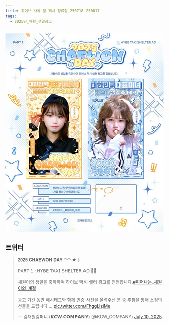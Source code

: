 ```yaml
---
title: 하이브 사옥 앞 택시 정류장_250718-250817
tags:
  - 2025년_채원_생일광고
---
```

<img src="assets/1752149067.jpeg">


## 트위터

<blockquote class="twitter-tweet"><p lang="ko" dir="ltr">𝟐𝟎𝟐𝟓 𝐂𝐇𝐀𝐄𝐖𝐎𝐍 𝐃𝐀𝐘 ◠◠ ★⊹<br><br>𝖯𝖠𝖱𝖳 𝟣 : 𝖧𝖸𝖡𝖤 𝖳𝖠𝖷𝖨 𝖲𝖧𝖤𝖫𝖳𝖤𝖱 𝖠𝖣 🚕💫<br><br>채원이의 생일을 축하하며 하이브 택시 쉘터 광고를 진행합니다.<a href="https://twitter.com/hashtag/%ED%94%BC%EC%96%B4%EB%82%98%EB%8A%94_%EC%B1%84%EC%9B%90%EC%9D%B4%EC%9D%98_%EA%B3%84%EC%A0%88?src=hash&amp;ref_src=twsrc%5Etfw">#피어나는_채원이의_계절</a><br><br>광고 기간 동안 해시태그와 함께 인증 사진을 올려주신 분 중 추첨을 통해 소정의 선물을 드립니다.… <a href="https://t.co/FhggLlzjMe">pic.twitter.com/FhggLlzjMe</a></p>&mdash; 김채원컴퍼니 (𝗞𝗖𝗪 𝗖𝗢𝗠𝗣𝗔𝗡𝗬) (@KCW_COMPANY) <a href="https://twitter.com/KCW_COMPANY/status/1943266487105728890?ref_src=twsrc%5Etfw">July 10, 2025</a></blockquote> <script async src="https://platform.twitter.com/widgets.js" charset="utf-8"></script>
